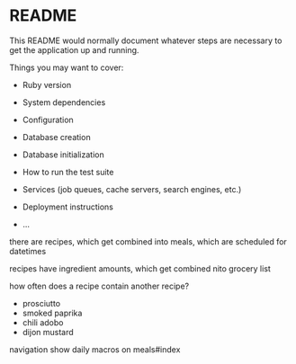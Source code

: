 # README

This README would normally document whatever steps are necessary to get the
application up and running.

Things you may want to cover:

* Ruby version

* System dependencies

* Configuration

* Database creation

* Database initialization

* How to run the test suite

* Services (job queues, cache servers, search engines, etc.)

* Deployment instructions

* ...


there are recipes, which get combined into meals, which are scheduled for datetimes

recipes have ingredient amounts, which get combined nito grocery list

how often does a recipe contain another recipe?

* prosciutto
* smoked paprika
* chili adobo
* dijon mustard

navigation
show daily macros on meals#index
